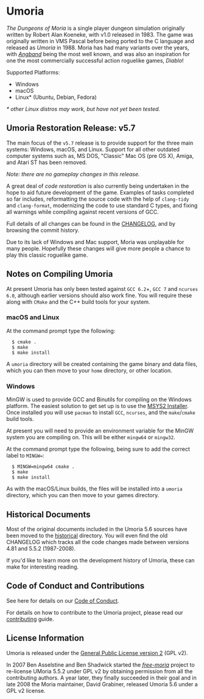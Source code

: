 # Umoria

_The Dungeons of Moria_ is a single player dungeon simulation originally
written by Robert Alan Koeneke, with v1.0 released in 1983. The game was
originally written in VMS Pascal before being ported to the C language and
released as _Umoria_ in 1988. Moria has had many variants over the years, with
[_Angband_](http://rephial.org/) being the most well known, and was also an
inspiration for one the most commercially successful action roguelike games,
_Diablo_!

Supported Platforms:

  - Windows
  - macOS
  - Linux* (Ubuntu, Debian, Fedora)

_* other Linux distros may work, but have not yet been tested._


## Umoria Restoration Release: v5.7

The main focus of the `v5.7` release is to provide support for the three
main systems: Windows, macOS, and Linux. Support for all other outdated
computer systems such as, MS DOS, "Classic" Mac OS (pre OS X), Amiga, and
Atari ST has been removed.

_Note: there are no gameplay changes in this release._

A great deal of _code restoration_ is also currently being undertaken in the
hope to aid future development of the game. Examples of tasks completed so far
includes, reformatting the source code with the help of `clang-tidy` and
`clang-format`, modernizing the code to use standard C types, and fixing all
warnings while compiling against recent versions of GCC.

Full details of all changes can be found in the [CHANGELOG](CHANGELOG.md), and
by browsing the commit history.

Due to its lack of Windows and Mac support, Moria was unplayable for many
people. Hopefully these changes will give more people a chance to play this
classic roguelike game.


## Notes on Compiling Umoria

At present Umoria has only been tested against `GCC 6.2`+, `GCC 7` and `ncurses 6.0`,
although earlier versions should also work fine. You will require these along
with `CMake` and the C++ build tools for your system.


### macOS and Linux

At the command prompt type the following:

```
  $ cmake .
  $ make
  $ make install
```

A `umoria` directory will be created containing the game binary and data files,
which you can then move to your `home` directory, or other location.


### Windows

MinGW is used to provide GCC and Binutils for compiling on the Windows platform.
The easiest solution to get set up is to use the [MSYS2 Installer](http://msys2.github.io/).
Once installed you will use `pacman` to install `GCC`, `ncurses`, and the
`make`/`cmake` build tools.

At present you will need to provide an environment variable for the MinGW system
you are compiling on. This will be either `mingw64` or `mingw32`.

At the command prompt type the following, being sure to add the correct label
to `MINGW=`:

```
  $ MINGW=mingw64 cmake .
  $ make
  $ make install
```

As with the macOS/Linux builds, the files will be installed into a `umoria`
directory, which you can then move to your games directory.


## Historical Documents

Most of the original documents included in the Umoria 5.6 sources have been
moved to the [historical](historical/) directory. You will even find the old
CHANGELOG which tracks all the code changes made between versions 4.81 and
5.5.2 (1987-2008).

If you'd like to learn more on the development history of Umoria, these can
make for interesting reading.


## Code of Conduct and Contributions

See here for details on our [Code of Conduct](CODE_OF_CONDUCT.md).

For details on how to contribute to the Umoria project, please read our
[contributing](CONTRIBUTING.md) guide.


## License Information

Umoria is released under the [General Public License version 2](LICENSE) (GPL v2).

In 2007 Ben Asselstine and Ben Shadwick started the
[_free-moria_](http://free-moria.sourceforge.net/) project to re-license
UMoria 5.5.2 under GPL v2 by obtaining permission from all the contributing
authors. A year later, they finally succeeded in their goal and in late 2008
the Moria maintainer, David Grabiner, released Umoria 5.6 under a GPL v2 license.
